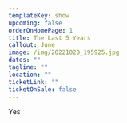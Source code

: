 ```yaml
---
templateKey: show
upcoming: false
orderOnHomePage: 1
title: The Last 5 Years
callout: June
image: /img/20221020_195925.jpg
dates: ""
tagline: ""
location: ""
ticketLink: ""
ticketOnSale: false
---
```

Yes